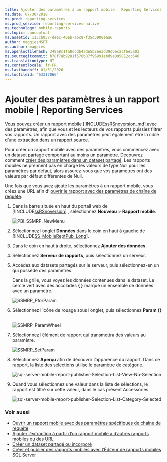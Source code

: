 ```yaml
---
title: Ajouter des paramètres à un rapport mobile | Reporting Services | Microsoft Docs
ms.date: 07/30/2018
ms.prod: reporting-services
ms.prod_service: reporting-services-native
ms.technology: mobile-reports
ms.topic: conceptual
ms.assetid: 113cb057-deec-40eb-abc8-f35d3900eaa6
author: maggiesMSFT
ms.author: maggies
ms.openlocfilehash: 348a8c1fa8ccdb4ade5b2ee3d39d6ecacf6e5a03
ms.sourcegitcommit: b78f7ab9281f570b87f96991ebd9a095812cc546
ms.translationtype: HT
ms.contentlocale: fr-FR
ms.lasthandoff: 01/31/2020
ms.locfileid: "63317066"
---
```

# <a name="add-parameters-to-a-mobile-report--reporting-services"></a>Ajouter des paramètres à un rapport mobile | Reporting Services
Vous pouvez créer un rapport mobile [!INCLUDE[ssRSnoversion_md](../../includes/ssrsnoversion-md.md)] avec des paramètres, afin que vous et les lecteurs de vos rapports puissiez filtrer vos rapports. Un rapport avec des paramètres peut également être la cible d’une [extraction dans un rapport source](../../reporting-services/mobile-reports/add-drillthrough-from-a-mobile-report-to-other-mobile-reports-or-urls.md). 

Pour créer un rapport mobile avec des paramètres, vous commencez avec un dataset partagé comportant au moins un paramètre. Découvrez comment [créer des paramètres dans un dataset partagé](../../reporting-services/report-data/create-a-shared-dataset-or-embedded-dataset-report-builder-and-ssrs.md). Les rapports mobiles ne prennent pas en charge les valeurs de type Null pour les paramètres par défaut, alors assurez-vous que vos paramètres ont des valeurs par défaut différentes de Null.

Une fois que vous avez ajouté les paramètres à un rapport mobile, vous créez une URL afin d’ [ouvrir le rapport avec des paramètres de chaîne de requête](../../reporting-services/mobile-reports/open-a-mobile-report-with-specific-query-string-parameters-reporting-services.md). 

1. Dans la barre située en haut du portail web de [!INCLUDE[ssRSnoversion](../../includes/ssrsnoversion.md)] , sélectionnez **Nouveau** > **Rapport mobile**.  
  
   ![PBI_SSMRP_NewMenu](../../reporting-services/mobile-reports/media/pbi-ssmrp-newmenu.png)  
     
2. Sélectionnez l’onglet **Données** dans le coin en haut à gauche de [!INCLUDE[SS_MobileReptPub_Long](../../includes/ss-mobilereptpub-long.md)].   
  
3. Dans le coin en haut à droite, sélectionnez **Ajouter des données**.  
  
4. Sélectionnez **Serveur de rapports**, puis sélectionnez un serveur.  
  
5. Accédez aux datasets partagés sur le serveur, puis sélectionnez-en un qui possède des paramètres.  
  
   Dans la grille, vous voyez les données contenues dans le dataset. Le cercle vert avec des accolades **{ }** marque un ensemble de données avec un paramètre.  
     
   ![SSMRP_PforParam](../../reporting-services/mobile-reports/media/ssmrp-pforparam.png)  
  
6. Sélectionnez l’icône de rouage sous l’onglet, puis sélectionnez **Param {}** .  
  
   ![SSMRP_ParamWheel](../../reporting-services/mobile-reports/media/ssmrp-paramwheel.png)  
  
7. Sélectionnez l’élément de rapport qui transmettra des valeurs au paramètre.  
  
   ![SSMRP_SetParam](../../reporting-services/mobile-reports/media/ssmrp-setparam.png)  
     
8. Sélectionnez **Aperçu** afin de découvrir l’apparence du rapport. Dans ce rapport, la liste des sélections utilise le paramètre de catégorie.

   ![sql-server-mobile-report-publisher-Selection-List-View-No-Selection](../../reporting-services/mobile-reports/media/sql-server-mobile-report-publisher-selection-list-view-no-selection.png) 
   
9. Quand vous sélectionnez une valeur dans la liste de sélections, le rapport est filtré sur cette valeur, dans le cas présent Accessories.

   ![sql-server-mobile-report-publisher-Selection-List-Category-Selected](../../reporting-services/mobile-reports/media/sql-server-mobile-report-publisher-selection-list-category-selected.png)   
  
### <a name="see-also"></a>Voir aussi  
-  [Ouvrir un rapport mobile avec des paramètres spécifiques de chaîne de requête](../../reporting-services/mobile-reports/open-a-mobile-report-with-specific-query-string-parameters-reporting-services.md)
-  [Ajouter l’extraction à partir d’un rapport mobile à d’autres rapports mobiles ou des URL](../../reporting-services/mobile-reports/add-drillthrough-from-a-mobile-report-to-other-mobile-reports-or-urls.md)
-  [Créer un dataset partagé ou incorporé](../../reporting-services/report-data/create-a-shared-dataset-or-embedded-dataset-report-builder-and-ssrs.md)
- [Créer et publier des rapports mobiles avec l’Éditeur de rapports mobiles SQL Server](../../reporting-services/mobile-reports/create-mobile-reports-with-sql-server-mobile-report-publisher.md)  
  
  

